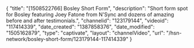 {
    "title": "[1508522766] Bosley Short Form",
    "description": "Short form spot for Bosley featuring Joey Fatone from N'Sync and dozens of amazing before and after testimonials.",
    "channelid": "123179144",
    "videoid": "117414339",
    "date_created": "1387858376",
    "date_modified": "1505162879",
    "type": "captivate",
    "layout": "channelVideo",
    "url": "\/hsn-network\/bosley-short-form\/123179144-117414339"
}